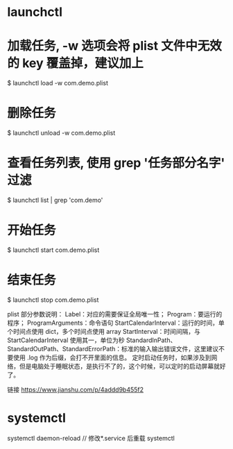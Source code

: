 # launchctl

# 加载任务, -w 选项会将 plist 文件中无效的 key 覆盖掉，建议加上

$ launchctl load -w com.demo.plist

# 删除任务

$ launchctl unload -w com.demo.plist

# 查看任务列表, 使用 grep '任务部分名字' 过滤

$ launchctl list | grep 'com.demo'

# 开始任务

$ launchctl start com.demo.plist

# 结束任务

$ launchctl stop com.demo.plist

plist 部分参数说明：
Label：对应的需要保证全局唯一性；
Program：要运行的程序；
ProgramArguments：命令语句
StartCalendarInterval：运行的时间，单个时间点使用 dict，多个时间点使用 array <dict>
StartInterval：时间间隔，与 StartCalendarInterval 使用其一，单位为秒
StandardInPath、StandardOutPath、StandardErrorPath：标准的输入输出错误文件，这里建议不要使用 .log 作为后缀，会打不开里面的信息。
定时启动任务时，如果涉及到网络，但是电脑处于睡眠状态，是执行不了的，这个时候，可以定时的启动屏幕就好了。

链接 https://www.jianshu.com/p/4addd9b455f2

# systemctl

systemctl daemon-reload // 修改\*.service 后重载 systemctl

